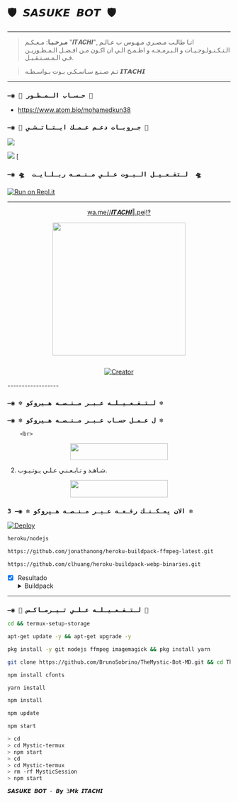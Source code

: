# `🛡️ 𝙎𝘼𝙎𝙐𝙆𝙀 𝘽𝙊𝙏 🛡️` 

------------------
> **مـرحـبـا**: مـعـكـم "𝑰𝑻𝑨𝑪𝑯𝑰", انـا طالـب مـصـري مـهـوس ب عـالـم الـتـكـنـولـوجـيـات و الـبـرمـجـه و اطـمـح الـي ان اكـون مـن افـضـل الـمـطـوريـن فـي الـمـسـتـقـبـل.

>  تـم صـنـع سـاسـكـي بـوت بـواسـطـه 𝙄𝙏𝘼𝘾𝙃𝙄
------------------

### `—◉ 🔗 حـسـاب الـمـطـور 🔗`

* https://www.atom.bio/mohamedkun38

### `—◉ 💟 جـروبـات دعـم عـمـك ايـتـاتـشـي 💟`

<a href="https://chat.whatsapp.com/KoRv1b4NhfmHyyAKeGDtjY" target="blank"><img src="https://img.shields.io/badge/جروب_دعم_(ايتاتشي1)-25D366?style=for-the-badge&logo=whatsapp&logoColor=white" /></a>

<a href="https://chat.whatsapp.com/KWazwoaLiCb0QnSiO3C0An" target="blank"><img src="https://img.shields.io/badge/جروب_دعم_(ايتاتشي2)-25D366?style=for-the-badge&logo=whatsapp&logoColor=white" /></a>
[  

### `—◉ 🛸  لـتفـعـيـل الـبـوت عـلـي مـنـصـه ربـلـايـت  🛸`

[![Run on Repl.it](https://repl.it/badge/github/BrunoSobrino/TheMystic-Bot-MD)](https://github.com/mohamedkun15/Sasuke-Bot) 

------------------
<p align="center"> 
<u>ẉa.me//𝑰𝑻𝑨𝑪𝑯𝑰‖.peị!‽</u>
</p>
<p align="center">
<img src="https://i.imgur.com/mlOx6iT.jpg" width="300" height="300"/>
</p>
<p align="center">
  <a href="#"><img src="http://readme-typing-svg.herokuapp.com?color=d1fa02&center=true&vCenter=true&multiline=false&lines=Ⓒ+Sasuke+bot+By+Mohamed+Itachi+Kun" alt="">
</p>
<p align="center">
<a href="#"><img title="Creator" src="https://img.shields.io/badge/Creator-Mrnima-red.svg?style=for-the-badge&logo=github"></a>
</p>
------------------

### `—◉ ❄️ لـتـفـعـيـلـه عـبـر مـنـصـه هـيروكو ❄️`

### `—◉ ❄️ ل عـمـل حسـاب عـبـر مـنـصـه هـيروكو ❄️`
        <br>
<p align="center"><a href="https://signup.heroku.com"> <img src="https://img.shields.io/badge/heroku%20Account-blue?style=for-the-badge&logo=heroku" width="220" height="38.45"/></a></p>

2. شـاهـد و تـابـعـنـي عـلـي يـوتـيـوب.
    <br>
<p align="center"><a href="https://youtu.be/i3cdPgbJ1qc?si=jhWek_3cTKDBm8bB"> <img src="https://img.shields.io/badge/heroku%20Tutorial-blue?style=for-the-badge&logo=heroku" width="220" height="38.45"/></a></p>

### `3 —◉ ❄️ الان يمـكـنـك رفـعـه عـبـر مـنـصـه هـيروكو ❄️`
[![Deploy](https://www.herokucdn.com/deploy/button.svg)](https://heroku.com/deploy?template=https://github.com/mohamedkun15/Sasuke-Bot) 

```bash
heroku/nodejs
```
```bash
https://github.com/jonathanong/heroku-buildpack-ffmpeg-latest.git
```
```bash
https://github.com/clhuang/heroku-buildpack-webp-binaries.git
```
- [x] Resultado <details><summary>Buildpack</summary><img src="https://i.imgur.com/t3Xzgnh.jpeg"></details>
-----


### `—◉ 🐉 لـتـفـعـيـلـه عـلـي تـيـرمـاكـس 🐉` 
```bash
cd && termux-setup-storage
```

```bash
apt-get update -y && apt-get upgrade -y
```

```bash
pkg install -y git nodejs ffmpeg imagemagick && pkg install yarn 
```

```bash
git clone https://github.com/BrunoSobrino/TheMystic-Bot-MD.git && cd TheMystic-Bot-MD
```

```bash
npm install cfonts
```

```bash
yarn install
```

```bash
npm install
```

```bash
npm update
```

```bash
npm start
```
```bash
> cd 
> cd Mystic-termux
> npm start
> cd 
> cd Mystic-termux
> rm -rf MysticSession
> npm start
```
  
`𝙎𝘼𝙎𝙐𝙆𝙀 𝘽𝙊𝙏 - 𝘽𝙮 3𝙈𝙠 𝙄𝙏𝘼𝘾𝙃𝙄`
